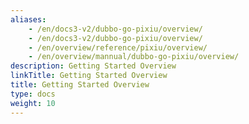 ```yaml
---
aliases:
    - /en/docs3-v2/dubbo-go-pixiu/overview/
    - /en/docs3-v2/dubbo-go-pixiu/overview/
    - /en/overview/reference/pixiu/overview/
    - /en/overview/mannual/dubbo-go-pixiu/overview/
description: Getting Started Overview
linkTitle: Getting Started Overview
title: Getting Started Overview
type: docs
weight: 10
---
```


